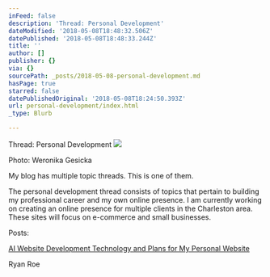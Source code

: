 ```yaml
---
inFeed: false
description: 'Thread: Personal Development'
dateModified: '2018-05-08T18:48:32.506Z'
datePublished: '2018-05-08T18:48:33.244Z'
title: ''
author: []
publisher: {}
via: {}
sourcePath: _posts/2018-05-08-personal-development.md
hasPage: true
starred: false
datePublishedOriginal: '2018-05-08T18:24:50.393Z'
url: personal-development/index.html
_type: Blurb

---
```

Thread: Personal Development
![](https://the-grid-user-content.s3-us-west-2.amazonaws.com/f5514780-a3ea-40a0-98f4-734b40792519.jpg)

Photo: Weronika Gesicka

My blog has multiple topic threads. This is one of them.

The personal development thread consists of topics that pertain to building my professional career and my own online presence. I am currently working on creating an online presence for multiple clients in the Charleston area. These sites will focus on e-commerce and small businesses.

Posts:

[AI Website Development Technology and Plans for My Personal Website][0]

Ryan Roe

[0]: http://ryanroe.io/what-is-the-grid-and-why-i-am-using-it-for-my-website